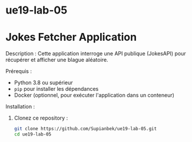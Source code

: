 # ue19-lab-05


# Jokes Fetcher Application

Description :
Cette application interroge une API publique (JokesAPI) pour récupérer et afficher une blague aléatoire.

Prérequis :
- Python 3.8 ou supérieur
- `pip` pour installer les dépendances
- Docker (optionnel, pour exécuter l'application dans un conteneur)

Installation :
1. Clonez ce repository :
   ```bash
   git clone https://github.com/Supianbek/ue19-lab-05.git
   cd ue19-lab-05
